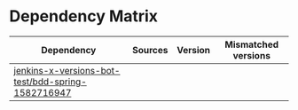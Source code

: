 # Dependency Matrix

Dependency | Sources | Version | Mismatched versions
---------- | ------- | ------- | -------------------
[jenkins-x-versions-bot-test/bdd-spring-1582716947](https://github.com/jenkins-x-versions-bot-test/bdd-spring-1582716947.git) |  | []() | 
